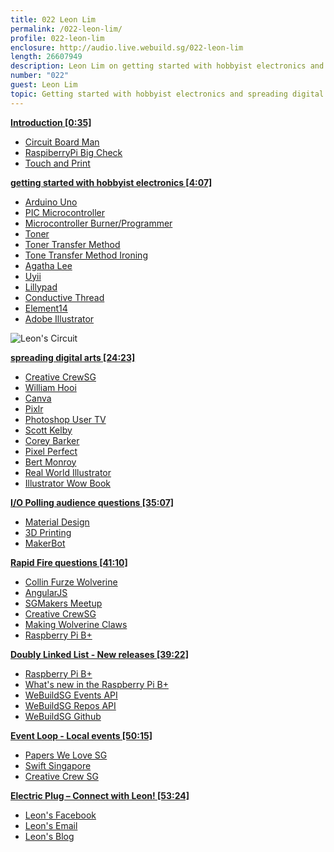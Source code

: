 ```yaml
---
title: 022 Leon Lim
permalink: /022-leon-lim/
profile: 022-leon-lim
enclosure: http://audio.live.webuild.sg/022-leon-lim
length: 26607949
description: Leon Lim on getting started with hobbyist electronics and spreading digital arts in the community.
number: "022"
guest: Leon Lim
topic: Getting started with hobbyist electronics and spreading digital arts in the community
---
```


**[Introduction [0:35]](#t=0:35)**

- [Circuit Board Man](http://www.ba0sh1.com/singapore-mini-maker-faire-2014-visitor-maker/)
- [RaspiberryPi Big Check](https://www.facebook.com/photo.php?fbid=10203106707453070&set=gm.1410141059239575&type=1&theater)
- [Touch and Print](http://www.touch-print.com.sg/)

**[getting started with hobbyist electronics [4:07]](#t=4:07)**

- [Arduino Uno](http://arduino.cc/en/Main/arduinoBoardUno)
- [PIC Microcontroller](http://www.microchip.com/pagehandler/en-us/products/picmicrocontrollers)
- [Microcontroller Burner/Programmer](http://www.microchip.com/Developmenttools/ProductDetails.aspx?PartNO=DV007004)
- [Toner](http://en.wikipedia.org/wiki/Toner)
- [Toner Transfer Method](http://makezine.com/projects/pcb-etching-using-toner-transfer-method/)
- [Tone Transfer Method Ironing](http://www.youtube.com/watch?v=dvLRrXjktbE)
- [Agatha Lee](http://www.greenissuessingapore.blogspot.com)
- [Uyii](http://uyii.com.sg/)
- [Lillypad](http://arduino.cc/en/Main/arduinoBoardLilyPad)
- [Conductive Thread](https://www.sparkfun.com/products/10867)
- [Element14](http://element14.com/)
- [Adobe Illustrator](http://www.adobe.com/sea/products/illustrator.html)

![Leon's Circuit](../img/misc-022-leon-circuit.jpg "Leon's Circuit")


**[spreading digital arts [24:23]](#t=24:23)**

- [Creative CrewSG](https://www.facebook.com/CreativeCrewSG)
- [William Hooi](http://live.webuild.sg/021-william-hooi/)
- [Canva](https://www.canva.com/)
- [Pixlr](http://pixlr.com/)
- [Photoshop User TV](http://kelbytv.com/photoshopusertv/)
- [Scott Kelby](http://scottkelby.com/)
- [Corey Barker](http://coreybarker.squarespace.com/)
- [Pixel Perfect](http://revision3.com/pixelperfect/)
- [Bert Monroy](http://www.bertmonroy.com/)
- [Real World Illustrator](http://rwillustrator.blogspot.sg/p/books.html)
- [Illustrator Wow Book](http://www.peachpit.com/store/adobe-illustrator-cs6-wow-book-9780321841766)

**[I/O Polling audience questions [35:07]](#t=35:07)**

- [Material Design](http://www.google.com/design/spec/material-design/introduction.html)
- [3D Printing](http://en.wikipedia.org/wiki/3D_printing)
- [MakerBot](http://www.makerbot.com/)

**[Rapid Fire questions [41:10]](#t=41:10)**

- [Collin Furze Wolverine](http://www.youtube.com/watch?v=sdcGek-NoFQ)
- [AngularJS](https://angularjs.org/)
- [SGMakers Meetup](https://www.facebook.com/sgmakers)
- [Creative CrewSG](https://www.facebook.com/CreativeCrewSG)
- [Making Wolverine Claws](http://www.youtube.com/watch?v=fVBCFGebqTg)
- [Raspberry Pi B+](http://www.raspberrypi.org/product/model-b-plus/)


**[Doubly Linked List -  New releases [39:22]](#t=39:22)**

- [Raspberry Pi B+](http://www.raspberrypi.org/product/model-b-plus/)
- [What's new in the Raspberry Pi B+](https://learn.adafruit.com/introducing-the-raspberry-pi-model-b-plus-plus-differences-vs-model-b)
- [WeBuildSG Events API](http://webuild.sg/api/events)
- [WeBuildSG Repos API](http://webuild.sg/api/repos)
- [WeBuildSG Github](https://github.com/webuildsg/webuild)

**[Event Loop - Local events [50:15]](#t=50:15)**

- [Papers We Love SG](https://www.facebook.com/events/575951922515525/)
- [Swift Singapore](http://www.meetup.com/Swift-Singapore/events/187134762/)
- [Creative Crew SG](https://www.eventbrite.sg/e/creative-crew-talks-august-meeting-2014-tickets-12458677239?ref=enivtefor001&invite=NjM5MjY0My9ub3R0aGV0dXBAZ21haWwuY29tLzA%3D)

**[Electric Plug  – Connect with Leon! [53:24]](#t=53:24)**

- [Leon's Facebook](https://www.facebook.com/gylim78)
- <a href="mailto:gylim78@gmail.com">Leon's Email<a/>
- [Leon's Blog](http://gylim78.blogspot.sg)
